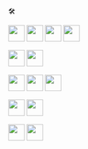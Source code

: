 🛠

<img src="https://cdn.jsdelivr.net/gh/devicons/devicon/icons/python/python-original.svg" width="33" height="33" />  <img src="https://cdn.jsdelivr.net/gh/devicons/devicon/icons/numpy/numpy-original.svg" width="33" height="33" />  <img src="https://cdn.jsdelivr.net/gh/devicons/devicon/icons/pandas/pandas-original.svg" width="33" height="33" />  <img src="https://cdn.jsdelivr.net/gh/devicons/devicon/icons/tensorflow/tensorflow-original.svg" width="33" height="33" />

<img src="https://cdn.jsdelivr.net/gh/devicons/devicon/icons/java/java-original.svg" width="33" height="33"/>  <img src="https://cdn.jsdelivr.net/gh/devicons/devicon/icons/spring/spring-original.svg" width="33" height="33" />

<img src="https://cdn.jsdelivr.net/gh/devicons/devicon/icons/javascript/javascript-original.svg" width="33" height="33" />  <img src="https://cdn.jsdelivr.net/gh/devicons/devicon/icons/nodejs/nodejs-original.svg" width="33" height="33"/>  <img src="https://cdn.jsdelivr.net/gh/devicons/devicon/icons/react/react-original.svg" width="33" height="33" />

<img src="https://cdn.jsdelivr.net/gh/devicons/devicon/icons/c/c-original.svg" width="33" height="33"/> 

<img src="https://cdn.jsdelivr.net/gh/devicons/devicon/icons/postgresql/postgresql-original.svg" width="33" height="33" />

<img src="https://cdn.jsdelivr.net/gh/devicons/devicon/icons/dart/dart-original.svg" width="33" height="33"/>  <img 
src="https://cdn.jsdelivr.net/gh/devicons/devicon/icons/flutter/flutter-original.svg" width="33" height="33"/>



  
